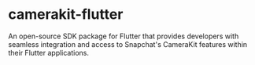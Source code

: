 # camerakit-flutter
An open-source SDK package for Flutter that provides developers with seamless integration and access to Snapchat's CameraKit features within their Flutter applications.
